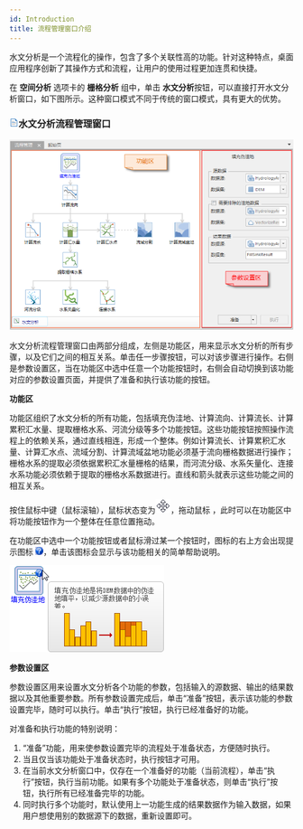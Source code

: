 ```yaml
---
id: Introduction
title: 流程管理窗口介绍
---
```

水文分析是一个流程化的操作，包含了多个关联性高的功能。针对这种特点，桌面应用程序创新了其操作方式和流程，让用户的使用过程更加连贯和快捷。

在 **空间分析** 选项卡的 **栅格分析** 组中，单击 **水文分析**按钮，可以直接打开水文分析窗口，如下图所示。这种窗口模式不同于传统的窗口模式，具有更大的优势。

### ![](../img/read.gif)水文分析流程管理窗口

![](img/HydroWindow.png)  
  
水文分析流程管理窗口由两部分组成，左侧是功能区，用来显示水文分析的所有步骤，以及它们之间的相互关系。单击任一步骤按钮，可以对该步骤进行操作。右侧是参数设置区，当在功能区中选中任意一个功能按钮时，右侧会自动切换到该功能对应的参数设置页面，并提供了准备和执行该功能的按钮。

**功能区**

功能区组织了水文分析的所有功能，包括填充伪洼地、计算流向、计算流长、计算累积汇水量、提取栅格水系、河流分级等多个功能按钮。这些功能按钮按照操作流程上的依赖关系，通过直线相连，形成一个整体。例如计算流长、计算累积汇水量、计算汇水点、流域分割、计算流域盆地功能必须基于流向栅格数据进行操作；栅格水系的提取必须依据累积汇水量栅格的结果，而河流分级、水系矢量化、连接水系功能必须依赖于提取的栅格水系数据进行。直线和箭头就表示这些功能之间的相互关系。

按住鼠标中键（鼠标滚轴），鼠标状态变为![](img/PanBNT.png)，拖动鼠标 ，此时可以在功能区中将功能按钮作为一个整体在任意位置拖动。

在功能区中选中一个功能按钮或者鼠标滑过某一个按钮时，图标的右上方会出现提示图标
![](img/HelpBNT.png)，单击该图标会显示与该功能相关的简单帮助说明。

![](img/HelpTip.png)  

**参数设置区**

参数设置区用来设置水文分析各个功能的参数，包括输入的源数据、输出的结果数据以及其他重要参数。所有参数设置完成后，单击“准备”按钮，表示该功能的参数设置完毕，随时可以执行。单击“执行”按钮，执行已经准备好的功能。

对准备和执行功能的特别说明：
  1. “准备”功能，用来使参数设置完毕的流程处于准备状态，方便随时执行。
  2. 当且仅当该功能处于准备状态时，执行按钮才可用。
  3. 在当前水文分析窗口中，仅存在一个准备好的功能（当前流程），单击“执行”按钮，执行当前功能。如果有多个功能处于准备状态，则单击“执行”按钮，执行所有已经准备完毕的功能。
  4. 同时执行多个功能时，默认使用上一功能生成的结果数据作为输入数据，如果用户想使用别的数据源下的数据，重新设置即可。
